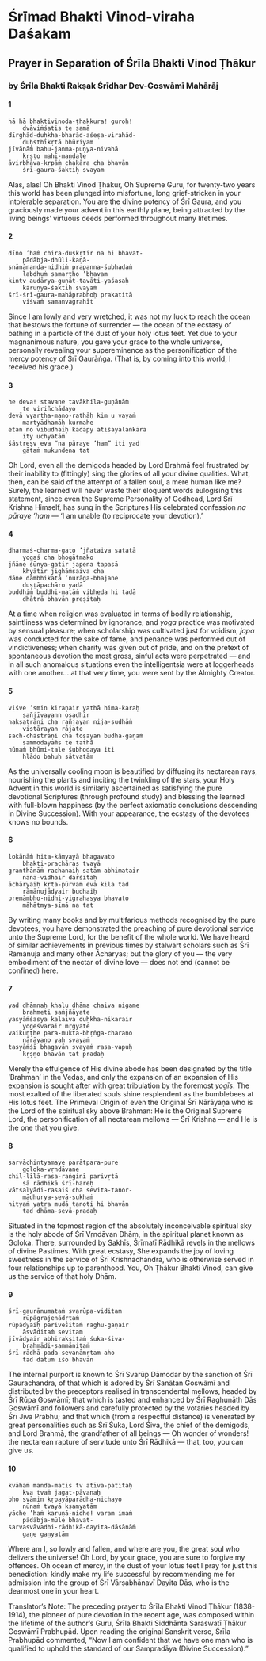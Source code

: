 # Śrīmad Bhakti Vinod-viraha Daśakam

## Prayer in Separation of Śrīla Bhakti Vinod Ṭhākur

### by Śrīla Bhakti Rakṣak Śrīdhar Dev-Goswāmī Mahārāj

#### 1

    hā hā bhaktivinoda-ṭhakkura! guroḥ!
        dvāviṁśatis te samā
    dīrghād-duḥkha-bharād-aśeṣa-virahād-
        duḥsthīkṛtā bhūriyam
    jīvānāṁ bahu-janma-puṇya-nivahā
        kṛṣṭo mahī-maṇḍale
    āvirbhāva-kṛpāṁ chakāra cha bhavān
        śrī-gaura-śaktiḥ svayam

Alas, alas! Oh Bhakti Vinod Ṭhākur, Oh Supreme Guru, for twenty-two years this world has been plunged into misfortune, long grief-stricken in your intolerable separation. You are the divine potency of Śrī Gaura, and you graciously made your advent in this earthly plane, being attracted by the living beings’ virtuous deeds performed throughout many lifetimes.

#### 2

    dīno ’haṁ chira-duṣkṛtir na hi bhavat-
        pādābja-dhūli-kaṇā- 
    snānānanda-nidhiṁ prapanna-śubhadaṁ
        labdhuṁ samartho ’bhavam
    kintv audārya-guṇāt-tavāti-yaśasaḥ
        kāruṇya-śaktiḥ svayaṁ
    śrī-śrī-gaura-mahāprabhoḥ prakaṭitā
        viśvaṁ samanvagrahīt

Since I am lowly and very wretched, it was not my luck to reach the ocean that bestows the fortune of surrender — the ocean of the ecstasy of bathing in a particle of the dust of your holy lotus feet. Yet due to your magnanimous nature, you gave your grace to the whole universe, personally revealing your supereminence as the personification of the mercy potency of Śrī Gaurāṅga. (That is, by coming into this world, I received his grace.)

#### 3

    he deva! stavane tavākhila-guṇānāṁ
        te viriñchādayo
    devā vyartha-mano-rathāḥ kim u vayaṁ
        martyādhamāḥ kurmahe
    etan no vibudhaiḥ kadāpy atiśayālaṅkāra
        ity uchyatāṁ
    śāstreṣv eva “na pāraye ’ham” iti yad
        gātaṁ mukundena tat

Oh Lord, even all the demigods headed by Lord Brahmā feel frustrated by their inability to (fittingly) sing the glories of all your divine qualities. What, then, can be said of the attempt of a fallen soul, a mere human like me? Surely, the learned will never waste their eloquent words eulogising this statement, since even the Supreme Personality of Godhead, Lord Śrī Krishna Himself, has sung in the Scriptures His celebrated confession *na pāraye ’ham* — ‘I am unable (to reciprocate your devotion).’

#### 4

    dharmaś-charma-gato ’jñataiva satatā
        yogaś cha bhogātmako
    jñāne śūnya-gatir japena tapasā
        khyātir jighāṁsaiva cha
    dāne dāmbhikatā ’nurāga-bhajane
        duṣṭāpachāro yadā
    buddhiṁ buddhi-matāṁ vibheda hi tadā
        dhātrā bhavān preṣitaḥ

At a time when religion was evaluated in terms of bodily relationship, saintliness was determined by ignorance, and *yoga* practice was motivated by sensual pleasure; when scholarship was cultivated just for voidism, *japa* was conducted for the sake of fame, and penance was performed out of vindictiveness; when charity was given out of pride, and on the pretext of spontaneous devotion the most gross, sinful acts were perpetrated — and in all such anomalous situations even the intelligentsia were at loggerheads with one another... at that very time, you were sent by the Almighty Creator.

#### 5

    viśve ’smin kiraṇair yathā hima-karaḥ
        sañjīvayann oṣadhīr
    nakṣatrāṇi cha rañjayan nija-sudhāṁ
        vistārayan rājate
    sach-chāstrāṇi cha toṣayan budha-gaṇaṁ
        sammodayaṁs te tathā
    nūnaṁ bhūmi-tale śubhodaya iti
        hlādo bahuḥ sātvatām

As the universally cooling moon is beautified by diffusing its nectarean rays, nourishing the plants and inciting the twinkling of the stars, your Holy Advent in this world is similarly ascertained as satisfying the pure devotional Scriptures (through profound study) and blessing the learned with full-blown happiness (by the perfect axiomatic conclusions descending in Divine Succession). With your appearance, the ecstasy of the devotees knows no bounds.

#### 6

    lokānāṁ hita-kāmyayā bhagavato
        bhakti-prachāras tvayā
    granthānāṁ rachanaiḥ satām abhimatair
        nānā-vidhair darśitaḥ
    āchāryaiḥ kṛta-pūrvam eva kila tad
        rāmānujādyair budhaiḥ
    premāmbho-nidhi-vigrahasya bhavato
        māhātmya-sīmā na tat

By writing many books and by multifarious methods recognised by the pure devotees, you have demonstrated the preaching of pure devotional service unto the Supreme Lord, for the benefit of the whole world. We have heard of similar achievements in previous times by stalwart scholars such as Śrī Rāmānuja and many other Āchāryas; but the glory of you — the very embodiment of the nectar of divine love — does not end (cannot be confined) here.

#### 7

    yad dhāmnaḥ khalu dhāma chaiva nigame
        brahmeti saṁjñāyate
    yasyāṁśasya kalaiva duḥkha-nikarair
        yogeśvarair mṛgyate
    vaikuṇṭhe para-mukta-bhṛṅga-charaṇo
        nārāyaṇo yaḥ svayaṁ
    tasyāṁśī bhagavān svayaṁ rasa-vapuḥ
        kṛṣṇo bhavān tat pradaḥ

Merely the effulgence of His divine abode has been designated by the title ‘Brahman’ in the Vedas, and only the expansion of an expansion of His expansion is sought after with great tribulation by the foremost *yogīs*. The most exalted of the liberated souls shine resplendent as the bumblebees at His lotus feet. The Primeval Origin of even the Original Śrī Nārāyaṇa who is the Lord of the spiritual sky above Brahman: He is the Original Supreme Lord, the personification of all nectarean mellows — Śrī Krishna — and He is the one that you give.

#### 8

    sarvāchintyamaye parātpara-pure
        goloka-vṛndāvane
    chil-līlā-rasa-raṅginī parivṛtā
        sā rādhikā śrī-hareḥ
    vātsalyādi-rasaiś cha sevita-tanor-
        mādhurya-sevā-sukhaṁ
    nityaṁ yatra mudā tanoti hi bhavān
        tad dhāma-sevā-pradaḥ

Situated in the topmost region of the absolutely inconceivable spiritual sky is the holy abode of Śrī Vṛndāvan Dhām, in the spiritual planet known as Goloka. There, surrounded by Sakhīs, Śrīmatī Rādhikā revels in the mellows of divine Pastimes. With great ecstasy, She expands the joy of loving sweetness in the service of Śrī Krishnachandra, who is otherwise served in four relationships up to parenthood. You, Oh Ṭhākur Bhakti Vinod, can give us the service of that holy Dhām.

#### 9

    śrī-gaurānumataṁ svarūpa-viditaṁ
        rūpāgrajenādṛtaṁ
    rūpādyaiḥ pariveśitaṁ raghu-gaṇair
        āsvāditaṁ sevitam
    jīvādyair abhirakṣitaṁ śuka-śiva-
        brahmādi-sammānitaṁ
    śrī-rādhā-pada-sevanāmṛtam aho
        tad dātum īśo bhavān

The internal purport is known to Śrī Svarūp Dāmodar by the sanction of Śrī Gaurachandra, of that which is adored by Śrī Sanātan Goswāmī and distributed by the preceptors realised in transcendental mellows, headed by Śrī Rūpa Goswāmī; that which is tasted and enhanced by Śrī Raghunāth Dās Goswāmī and followers and carefully protected by the votaries headed by Śrī Jīva Prabhu; and that which (from a respectful distance) is venerated by great personalities such as Śrī Śuka, Lord Śiva, the chief of the demigods, and Lord Brahmā, the grandfather of all beings — Oh wonder of wonders! the nectarean rapture of servitude unto Śrī Rādhikā — that, too, you can give us.

#### 10

    kvāhaṁ manda-matis tv atīva-patitaḥ
        kva tvaṁ jagat-pāvanaḥ
    bho svāmin kṛpayāparādha-nichayo
        nūnaṁ tvayā kṣamyatām
    yāche ’haṁ karuṇā-nidhe! varam imaṁ
        pādābja-mūle bhavat-
    sarvasvāvadhi-rādhikā-dayita-dāsānāṁ
        gaṇe gaṇyatām

Where am I, so lowly and fallen, and where are you, the great soul who delivers the universe! Oh Lord, by your grace, you are sure to forgive my offences. Oh ocean of mercy, in the dust of your lotus feet I pray for just this benediction: kindly make my life successful by recommending me for admission into the group of Śrī Vārṣabhānavī Dayita Dās, who is the dearmost one in your heart.

Translator’s  Note: The preceding prayer to Śrīla Bhakti Vinod Ṭhākur (1838-1914), the pioneer of pure devotion in the recent age, was composed within the lifetime of the author’s Guru, Śrīla Bhakti Siddhānta Saraswatī Ṭhākur Goswāmī Prabhupād. Upon reading the original Sanskrit verse, Śrīla Prabhupād commented, “Now I am confident that we have one man who is qualified to uphold the standard of our Sampradāya (Divine Succession).”

